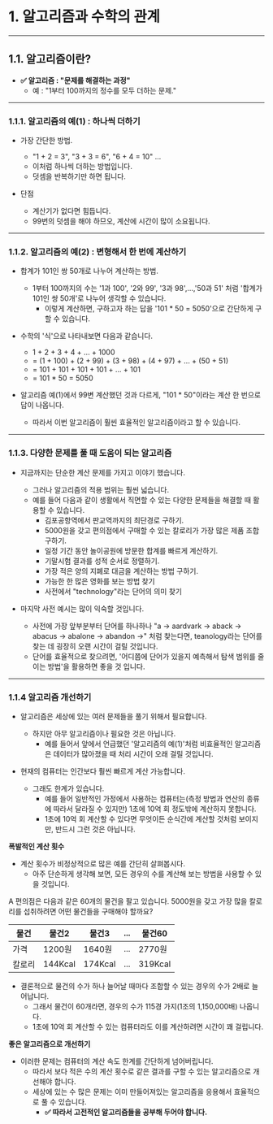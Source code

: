 # 1. 알고리즘과 수학의 관계

---

## 1.1. 알고리즘이란?

- **✅ 알고리즘 : "문제를 해결하는 과정"**
    - 예 : "1부터 100까지의 정수를 모두 더하는 문제."

---

### 1.1.1. 알고리즘의 예(1) : 하나씩 더하기

- 가장 간단한 방법.
    - "1 + 2 = 3", "3 + 3 = 6", "6 + 4 = 10" ...
    - 이처럼 하나씩 더하는 방법입니다.
    - 덧셈을 반복하기만 하면 됩니다.

- 단점
    - 계산기가 없다면 힘듭니다.
    - 99번의 덧셈을 해야 하므오, 계산에 시간이 많이 소요됩니다.

---

### 1.1.2. 알고리즘의 예(2) : 변형해서 한 번에 계산하기

- 합계가 101인 쌍 50개로 나누어 계산하는 방법.
    - 1부터 100까지의 수는 '1과 100', '2와 99', '3과 98',...,'50과 51' 처럼 '합계가 101인 쌍 50개'로 나누어 생각할 수 있습니다.
        - 이렇게 계산하면, 구하고자 하는 답을 '101 * 50 = 5050'으로 간단하게 구할 수 있습니다.

- 수학의 '식'으로 나타내보면 다음과 같습니다.
    - 1 + 2 + 3 + 4 + ... + 1000
    - = (1 + 100) + (2 + 99) + (3 + 98) + (4 + 97) + ... + (50 + 51)
    - = 101 + 101 + 101 + 101 + ... + 101
    - = 101 * 50 = 5050

- 알고리즘 예(1)에서 99변 계산했던 것과 다르게, "101 * 50"이라는 계산 한 번으로 답이 나옵니다.
    - 따라서 이번 알고리즘이 훨씬 효율적인 알고리즘이라고 할 수 있습니다.

---

### 1.1.3. 다양한 문제를 풀 때 도움이 되는 알고리즘

- 지금까지는 단순한 계산 문제를 가지고 이야기 했습니다.
    - 그러나 알고리즘의 적용 범위는 훨씬 넓습니다.
    - 예를 들어 다음과 같이 생활에서 직면할 수 있는 다양한 문제들을 해결할 때 활용할 수 있습니다.
        - 김포공항역에서 판교역까지의 최단경로 구하기.
        - 5000원을 갖고 편의점에서 구매할 수 있는 칼로리가 가장 많은 제품 조합 구하기.
        - 일정 기간 동안 놀이공원에 방문한 합계를 빠르게 계산하기.
        - 기말시험 결과를 성적 순서로 정렬하기.
        - 가장 적은 양의 지폐로 대금을 계산하는 방법 구하기.
        - 가능한 한 많은 영화를 보는 방법 찾기
        - 사전에서 "technology"라는 단어의 의미 찾기

- 마지막 사전 예시는 많이 익숙할 것입니다.
    - 사전에 가장 앞부분부터 단어를 하나하나 "a -> aardvark -> aback -> abacus -> abalone -> abandon ->" 처럼 찾는다면, teanology라는 단어를 찾는 데 굉장히 오랜 시간이 걸릴 것입니다.
    - 단어를 효율적으로 찾으려면, '어디쯤에 단어가 있을지 예측해서 탐색 범위를 줄이는 방법'을 활용하면 좋을 것 입니다.

---

### 1.1.4 알고리즘 개선하기

- 알고리즘은 세상에 있는 여러 문제들을 풀기 위해서 필요합니다.
    - 하지만 아무 알고리즘이나 필요한 것은 아닙니다.
        - 예를 들어서 앞에서 언급했던 '알고리즘의 예(1)'처럼 비효율적인 알고리즘은 데이터가 많아졌을 때 처리 시간이 오래 걸릴 것입니다.

- 현재의 컴퓨터는 인간보다 훨씬 빠르게 계산 가능합니다.
    - 그래도 한계가 있습니다.
        - 예를 들어 일반적인 가정에서 사용하는 컴퓨터는(측정 방법과 연산의 종류에 따라서 달라질 수 있지만) 1초에 10억 회 정도밖에 계산하지 못합니다.
        - 1초에 10억 회 계산할 수 있다면 무엇이든 순식간에 계산할 것처럼 보이지만, 반드시 그런 것은 아닙니다.

**폭발적인 계산 횟수**

- 계산 횟수가 비정상적으로 많은 예를 간단히 살펴봅시다.
    - 아주 단순하게 생각해 보면, 모든 경우의 수를 계산해 보는 방법을 사용할 수 있을 것입니다.

A 편의점은 다음과 같은 60개의 물건을 팔고 있습니다. 5000원을 갖고 가장 많을 칼로리를 섭취하려면 어떤 물건들을 구매해야 할까요?


| 물건   | 물건2   | 물건3   | ... | 물건60  |
| ------ | ------- | ------- | --- | ------- |
| 가격   | 1200원  | 1640원  | ... | 2770원  |
| 칼로리 | 144Kcal | 174Kcal | ... | 319Kcal |

- 결론적으로 물건의 수가 하나 늘어날 때마다 조합할 수 있는 경우의 수가 2배로 늘어납니다.
    - 그래서 물건이 60개라면, 경우의 수가 115경 가지(1조의 1,150,000배) 나옵니다.
    - 1초에 10억 회 계산할 수 있는 컴퓨터라도 이를 계산하려면 시간이 꽤 걸립니다.

**좋은 알고리즘으로 개선하기**

- 이러한 문제는 컴퓨터의 계산 속도 한계를 간단하게 넘어버립니다.
    - 따라서 보다 적은 수의 계산 횟수로 같은 결과를 구할 수 있는 알고리즘으로 개선해야 합니다.
    - 세상에 있는 수 많은 문제는 이미 만들어져있는 알고리즘을 응용해서 효율적으로 풀 수 있습니다.
        - **✅ 따라서 고전적인 알고리즘들을 공부해 두어야 합니다.**

